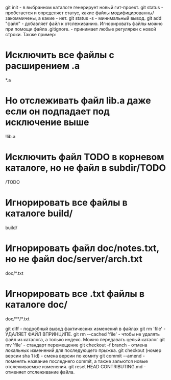 git init - в выбранном каталоге генерирует новый гит-проект.
git status - пробегается и определяет статус, какие файлы модифицированны/закоммичены, а какие - нет. git status -s - минимальный вывод.
git add "файл" - добавляет файл к отслеживанию. 
Игнорировать файлы можно при помощи файла .gitignore. - принимает любые регулярки с новой строки.
Также пример:
# Исключить все файлы с расширением .a
*.a

# Но отслеживать файл lib.a даже если он подпадает под исключение выше
!lib.a

# Исключить файл TODO в корневом каталоге, но не файл в subdir/TODO
/TODO

# Игнорировать все файлы в каталоге build/
build/

# Игнорировать файл doc/notes.txt, но не файл doc/server/arch.txt
doc/*.txt

# Игнорировать все .txt файлы в каталоге doc/
doc/**/*.txt

git diff - подробный вывод фактических изменений в файлах
git rm 'file' - УДАЛЯЕТ ФАЙЛ ВПРИНЦИПЕ.  git rm --cached 'file' - чтобы не удалять файл из каталога, а только индекс. Можно передавать целый каталог
git mv 'file' - стандарт перемещение
git checkout -f branch - отмена локальных изменений для последующего прыжка.
git checkout (номер версии sha 1 id) - смена версии по комиту
git commit --amend - поменять название последнего commit, а также зальются новые отслеживаемые изменения.
git reset HEAD CONTRIBUTING.md - отменяет отслеживание файла.